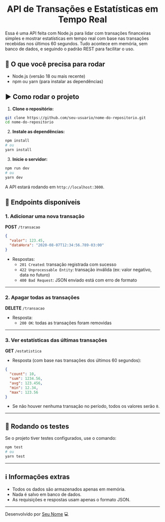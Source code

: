 <h1 align="center">
  API de Transações e Estatísticas em Tempo Real
</h1>

Essa é uma API feita com Node.js para lidar com transações financeiras simples e mostrar estatísticas em tempo real com base nas transações recebidas nos últimos 60 segundos. Tudo acontece em memória, sem banco de dados, e seguindo o padrão REST para facilitar o uso.

## 🚀 O que você precisa para rodar

- Node.js (versão 18 ou mais recente)
- npm ou yarn (para instalar as dependências)

## ▶️ Como rodar o projeto

1. **Clone o repositório:**

```bash
git clone https://github.com/seu-usuario/nome-do-repositorio.git
cd nome-do-repositorio
```

2. **Instale as dependências:**

```bash
npm install
# ou
yarn install
```

3. **Inicie o servidor:**

```bash
npm run dev
# ou
yarn dev
```

A API estará rodando em `http://localhost:3000`.

## 🔌 Endpoints disponíveis

### 1. Adicionar uma nova transação

**POST** `/transacao`

```json
{
  "valor": 123.45,
  "dataHora": "2020-08-07T12:34:56.789-03:00"
}
```

- Respostas:
  - `201 Created`: transação registrada com sucesso
  - `422 Unprocessable Entity`: transação inválida (ex: valor negativo, data no futuro)
  - `400 Bad Request`: JSON enviado está com erro de formato

---

### 2. Apagar todas as transações

**DELETE** `/transacao`

- Resposta:
  - `200 OK`: todas as transações foram removidas

---

### 3. Ver estatísticas das últimas transações

**GET** `/estatistica`

- Resposta (com base nas transações dos últimos 60 segundos):

```json
{
  "count": 10,
  "sum": 1234.56,
  "avg": 123.456,
  "min": 12.34,
  "max": 123.56
}
```

- Se não houver nenhuma transação no período, todos os valores serão `0`.

---

## 🧪 Rodando os testes

Se o projeto tiver testes configurados, use o comando:

```bash
npm test
# ou
yarn test
```

---

## ℹ️ Informações extras

- Todos os dados são armazenados apenas em memória.
- Nada é salvo em banco de dados.
- As requisições e respostas usam apenas o formato JSON.

---

Desenvolvido por [Seu Nome](https://github.com/seu-usuario) 💻
